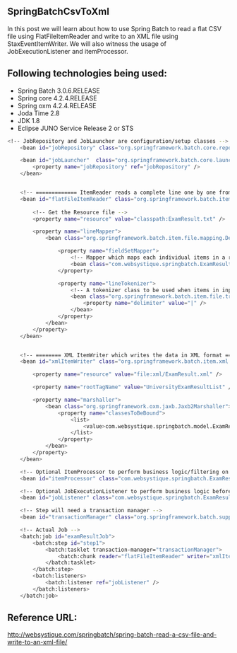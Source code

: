 SpringBatchCsvToXml
----------------------

In this post we will learn about how to use Spring Batch to read a flat CSV file using FlatFileItemReader and write to an XML file using StaxEventItemWriter. We will also witness the usage of JobExecutionListener and itemProcessor.

Following technologies being used:
---------------------------------
- Spring Batch 3.0.6.RELEASE
- Spring core 4.2.4.RELEASE
- Spring oxm 4.2.4.RELEASE
- Joda Time 2.8
- JDK 1.8
- Eclipse JUNO Service Release 2 or STS


```sh
<!-- JobRepository and JobLauncher are configuration/setup classes -->
	<bean id="jobRepository" class="org.springframework.batch.core.repository.support.MapJobRepositoryFactoryBean" />

	<bean id="jobLauncher" 	class="org.springframework.batch.core.launch.support.SimpleJobLauncher">
		<property name="jobRepository" ref="jobRepository" />
	</bean>


	<!-- ============= ItemReader reads a complete line one by one from input file ============ -->
	<bean id="flatFileItemReader" class="org.springframework.batch.item.file.FlatFileItemReader"  scope="step">
	
		<!-- Get the Resource file -->
		<property name="resource" value="classpath:ExamResult.txt" />

		<property name="lineMapper">
			<bean class="org.springframework.batch.item.file.mapping.DefaultLineMapper">

				<property name="fieldSetMapper">
					<!-- Mapper which maps each individual items in a record to properties in POJO -->
					<bean class="com.websystique.springbatch.ExamResultFieldSetMapper" />
				</property>

				<property name="lineTokenizer">
					<!-- A tokenizer class to be used when items in input record are separated by specific characters -->
					<bean class="org.springframework.batch.item.file.transform.DelimitedLineTokenizer">
						<property name="delimiter" value="|" />
					</bean>
				</property>
			</bean>
		</property>
	</bean>


	<!-- ======== XML ItemWriter which writes the data in XML format =========== -->
	<bean id="xmlItemWriter" class="org.springframework.batch.item.xml.StaxEventItemWriter">

		<property name="resource" value="file:xml/ExamResult.xml" />

		<property name="rootTagName" value="UniversityExamResultList" />

		<property name="marshaller">
			<bean class="org.springframework.oxm.jaxb.Jaxb2Marshaller">
				<property name="classesToBeBound">
					<list>
						<value>com.websystique.springbatch.model.ExamResult</value>
					</list>
				</property>
			</bean>
		</property>
	</bean>

	<!-- Optional ItemProcessor to perform business logic/filtering on the input records -->
	<bean id="itemProcessor" class="com.websystique.springbatch.ExamResultItemProcessor" />

	<!-- Optional JobExecutionListener to perform business logic before and after the job -->
	<bean id="jobListener" class="com.websystique.springbatch.ExamResultJobListener" />

	<!-- Step will need a transaction manager -->
	<bean id="transactionManager" class="org.springframework.batch.support.transaction.ResourcelessTransactionManager" />

	<!-- Actual Job -->
	<batch:job id="examResultJob">
		<batch:step id="step1">
			<batch:tasklet transaction-manager="transactionManager">
				<batch:chunk reader="flatFileItemReader" writer="xmlItemWriter"	processor="itemProcessor" commit-interval="10" />
			</batch:tasklet>
		</batch:step>
		<batch:listeners>
			<batch:listener ref="jobListener" />
		</batch:listeners>
	</batch:job>
```

Reference URL:
-------------
http://websystique.com/springbatch/spring-batch-read-a-csv-file-and-write-to-an-xml-file/